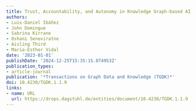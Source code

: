 ```yaml
---
title: Trust, Accountability, and Autonomy in Knowledge Graph-based AI for Self-determination
authors:
- Luis-Daniel Ibáñez
- John Domingue
- Sabrina Kirrane
- Oshani Seneviratne
- Aisling Third
- Maria-Esther Vidal
date: '2023-01-01'
publishDate: '2024-12-25T15:35:15.074953Z'
publication_types:
- article-journal
publication: '*Transactions on Graph Data and Knowledge (TGDK)*'
doi: 10.4230/TGDK.1.1.9
links:
- name: URL
  url: https://drops.dagstuhl.de/entities/document/10.4230/TGDK.1.1.9
---
```

